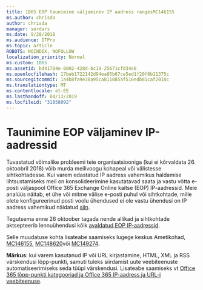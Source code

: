 ```yaml
---
title: 1065 EOP taunimine väljaminev IP aadress rangesMC146155
ms.author: chrisda
author: chrisda
manager: serdars
ms.date: 9/28/2018
ms.audience: ITPro
ms.topic: article
ROBOTS: NOINDEX, NOFOLLOW
localization_priority: Normal
ms.custom: 1065
ms.assetid: bd41784e-8002-428d-bc19-25671cfd34e8
ms.openlocfilehash: 17beb1722142d94ea05b67ce5ed1f20f8b11375c
ms.sourcegitcommit: 1a4b8fa9e38a95ca811085af516edb81caf2018c
ms.translationtype: MT
ms.contentlocale: et-EE
ms.lasthandoff: 04/13/2019
ms.locfileid: "31858092"
---
```

# <a name="deprecation-of-eop-outbound-ip-address-ranges"></a>Taunimine EOP väljaminev IP-aadressid

Tuvastatud võimalike probleemi teie organisatsiooniga (kui ei kõrvaldata 26. oktoobril 2018) võib murda meilivoogu kohapeal või välistesse sihtkohtadesse. Kui varem edastatud IP aadress vahemikus haldamise lihtsustamiseks meil on konsolideerimine kasutatavad saata ja vastu võtta e-posti väljaspool Office 365 Exchange Online kaitse (EOP) IP-aadressid. Meie analüüs näitab, et ühe või mitme välise e-posti puhul või sihtkohtade, mille olete konfigureerinud posti voolu ühendused ei ole vastu ühendusi on IP aadress vahemikud näidatud [siin](https://docs.microsoft.com/office365/SecurityCompliance/eop/exchange-online-protection-ip-addresses).

Tegutsema enne 26 oktoober tagada nende allikad ja sihtkohtade aktsepteerib lennuühendusi kõik [avaldatud EOP IP-aadressid](https://docs.microsoft.com/office365/SecurityCompliance/eop/exchange-online-protection-ip-addresses).

Selle muudatuse kohta lisateabe saamiseks lugege keskus Ametikohad, [MC146155](https://portal.office.com/AdminPortal/home?switchtomodern=true#/MessageCenter?id=MC146155), [MC148620](https://portal.office.com/AdminPortal/home?switchtomodern=true#/MessageCenter?id=MC148620)või [MC149274](https://portal.office.com/AdminPortal/home?switchtomodern=true#/MessageCenter?id=MC149274).

**Märkus**: kui varem kasutanud IP või URL kirjastamine, HTML, XML ja RSS värskendusi lõpp-punkti, samuti tuleks siirdamist uute veebiteenuste automatiseerimiseks seda tüüpi värskendusi. Lisateabe saamiseks vt [Office 365 lõpp-punkti kategooriad ja Office 365 IP-aadress ja URL-i veebiteenuse](https://techcommunity.microsoft.com/t5/Office-365-Blog/Announcing-Office-365-endpoint-categories-and-Office-365-IP/ba-p/177638).
